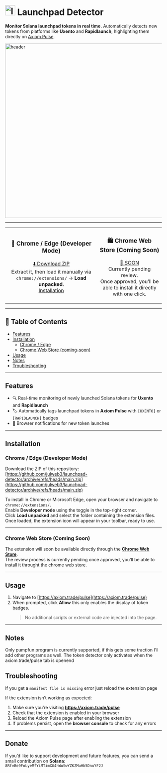#  <img width="32" height="32" alt="logo" src="https://github.com/user-attachments/assets/dc66e70d-412f-4f06-a715-02598d98cb59" /> Launchpad Detector


**Monitor Solana launchpad tokens in real time.**
Automatically detects new tokens from platforms like **Uxento** and **Rapidlaunch**, highlighting them directly on [Axiom Pulse](https://axiom.trade/pulse).

<img width="806" height="560" alt="header" src="https://github.com/user-attachments/assets/6160a1a1-a950-4da4-bf99-6f22768e6e0f" />

---

<table>
<tr>
<td align="center">

### 🧩 Chrome / Edge (Developer Mode)

[⬇️ Download ZIP](https://github.com/julweb3/launchpad-detector/archive/refs/heads/main.zip)  
Extract it, then load it manually via `chrome://extensions/` → **Load unpacked**.  
[Installation](#installation)
</td>
<td align="center">

### 🛍️ Chrome Web Store (Coming Soon)

[🔗 SOON](#)  
Currently pending review.  
Once approved, you’ll be able to install it directly with one click.

</td>
</tr>
</table>

---

## 📘 Table of Contents
- [Features](#features)
- [Installation](#installation)
  - [Chrome / Edge](#chrome--edge-developer-mode)
  - [Chrome Web Store (coming-soon)](#chrome-web-store-coming-soon)
- [Usage](#usage)
- [Notes](#notes)
- [Troubleshooting](#troubleshooting)

---

## Features

- 🔍 Real-time monitoring of newly launched Solana tokens for **Uxento** and **Rapidlaunch**  
- 🏷️ Automatically tags launchpad tokens in **Axiom Pulse** with `[UXENTO]` or `[RAPIDLAUNCH]` badges   
- 🔔 Browser notifications for new token launches  

---

## Installation

### Chrome / Edge (Developer Mode)

Download the ZIP of this repository:  
[https://github.com/julweb3/launchpad-detector/archive/refs/heads/main.zip](https://github.com/julweb3/launchpad-detector/archive/refs/heads/main.zip)

To install in Chrome or Microsoft Edge, open your browser and navigate to `chrome://extensions/`.  
Enable **Developer mode** using the toggle in the top-right corner.  
Click **Load unpacked** and select the folder containing the extension files.  
Once loaded, the extension icon will appear in your toolbar, ready to use.

---

### Chrome Web Store (Coming Soon)

The extension will soon be available directly through the **[Chrome Web Store](#)**.  
The review process is currently pending once approved, you’ll be able to install it throught the chrome web store.

---

## Usage

1. Navigate to [https://axiom.trade/pulse](https://axiom.trade/pulse)  
2. When prompted, click **Allow** this only enables the display of token badges.  
   > No additional scripts or external code are injected into the page.

---

## Notes
Only pumpfun program is currently supported, if this gets some traction I'll add other programs as well.
The token detector only activates when the axiom.trade/pulse tab is openend

## Troubleshooting
If you get a `manifest file is missing` error just reload the extension page

If the extension isn’t working as expected:

1. Make sure you’re visiting **https://axiom.trade/pulse**  
2. Check that the extension is enabled in your browser  
3. Reload the Axiom Pulse page after enabling the extension  
4. If problems persist, open the **browser console** to check for any errors

---
## Donate
If you’d like to support development and future features, you can send a small contribution on **Solana**:
`8RfvBe9FoLyeMfYiMTimXG4hWuSwYZKZMuHb5DnuYF2J` 
